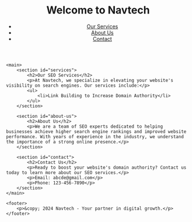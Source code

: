 <!DOCTYPE html>
<html lang="en">
<head>
    <meta charset="UTF-8">
    <meta name="viewport" content="width=device-width, initial-scale=1.0">
    <meta name="description" content="Navtech offers professional SEO services to boost your website's domain authority and improve search engine rankings.">
    <meta name="keywords" content="SEO services, increase domain authority, search engine optimization, Navtech">
    <title>Professional SEO Services | Navtech</title>
</head>
<body>
    <header>
        <h1>Welcome to Navtech</h1>
        <nav>
            <ul>
                <li><a href="#services">Our Services</a></li>
                <li><a href="#about-us">About Us</a></li>
                <li><a href="#contact">Contact</a></li>
            </ul>
        </nav>
    </header>

    <main>
        <section id="services">
            <h2>Our SEO Services</h2>
            <p>At Navtech, we specialize in elevating your website's visibility on search engines. Our services include:</p>
            <ul>
                <li>Link Building to Increase Domain Authority</li>
            </ul>
        </section>

        <section id="about-us">
            <h2>About Us</h2>
            <p>We are a team of SEO experts dedicated to helping businesses achieve higher search engine rankings and improved website performance. With years of experience in the industry, we understand the importance of a strong online presence.</p>
        </section>

        <section id="contact">
            <h2>Contact Us</h2>
            <p>Ready to boost your website's domain authority? Contact us today to learn more about our SEO services.</p>
            <p>Email: abcde@gmail.com</p>
            <p>Phone: 123-456-7890</p>
        </section>
    </main>

    <footer>
        <p>&copy; 2024 Navtech - Your partner in digital growth.</p>
    </footer>
<a href="businessdistrict1.weebly.com"> </a>
<a href="businessdistrict2.weebly.com"> </a>
<a href="businessdistrict3.weebly.com"> </a>
<a href="businessdistrict4.weebly.com"> </a>
<a href="businessdistrict5.weebly.com"> </a>
<a href="businessdistrict6.weebly.com"> </a>
<a href="businessdistrict7.weebly.com"> </a>
<a href="businessdistrict8.weebly.com"> </a>
<a href="businessdistrict9.weebly.com"> </a>
<a href="businessdistrict10.weebly.com"> </a>
<a href="https://kennisinbedrijf26.weebly.com/"> </a>
<a href="https://kennisinbedrijf27.weebly.com/"> </a>
<a href="https://kennisinbedrijf28.weebly.com/"> </a>
<a href="https://kennisinbedrijf29.weebly.com/"> </a>
<a href="https://kennisinbedrijf30.weebly.com/"> </a>
<a href="https://kennisinbedrijf31.weebly.com/"> </a>
<a href="https://kennisinbedrijf32.weebly.com/"> </a>
<a href="https://kennisinbedrijf33.weebly.com/"> </a>
<a href="https://kennisinbedrijf34.weebly.com/"> </a>
<a href="https://kennisinbedrijf35.weebly.com/"> </a>
<a href="mooidenemarken11.weebly.com"> </a>
<a href="mooidenemarken12.weebly.com"> </a>
<a href="mooidenemarken13.weebly.com"> </a>
<a href="mooidenemarken14.weebly.com"> </a>
<a href="mooidenemarken15.weebly.com"> </a>
<a href="mooidenemarken16.weebly.com"> </a>
<a href="mooidenemarken17.weebly.com"> </a>
<a href="mooidenemarken18.weebly.com"> </a>
<a href="mooidenemarken19.weebly.com"> </a>
<a href="mooidenemarken20.weebly.com"> </a>
<a href="businessdistrict11.weebly.com"> </a>
<a href="businessdistrict12.weebly.com"> </a>
<a href="businessdistrict13.weebly.com"> </a>
<a href="businessdistrict14.weebly.com"> </a>
<a href="businessdistrict15.weebly.com"> </a>
<a href="businessdistrict16.weebly.com"> </a>
<a href="businessdistrict17.weebly.com"> </a>
<a href="businessdistrict18.weebly.com"> </a>
<a href="businessdistrict19.weebly.com"> </a>
<a href="businessdistrict20.weebly.com"> </a>
<a href="kennisinbedrijf1.weebly.com"> </a>
<a href="kennisinbedrijf2.weebly.com"> </a>
<a href="kennisinbedrijf3.weebly.com"> </a>
<a href="kennisinbedrijf4.weebly.com"> </a>
<a href="kennisinbedrijf5.weebly.com"> </a>
<a href="kennisinbedrijf6.weebly.com"> </a>
<a href="kennisinbedrijf7.weebly.com"> </a>
<a href="kennisinbedrijf8.weebly.com"> </a>
<a href="kennisinbedrijf9.weebly.com"> </a>
<a href="kennisinbedrijf10.weebly.com"> </a>
<a href="https://mooidenemarken21.weebly.com/"> </a>
<a href="https://mooidenemarken22.weebly.com/"> </a>
<a href="https://mooidenemarken23.weebly.com/"> </a>
<a href="https://mooidenemarken24.weebly.com/"> </a>
<a href="https://mooidenemarken25.weebly.com/"> </a>
<a href="https://mooidenemarken26.weebly.com/"> </a>
<a href="https://mooidenemarken27.weebly.com/"> </a>
<a href="https://mooidenemarken28.weebly.com/"> </a>
<a href="https://mooidenemarken29.weebly.com/"> </a>
<a href="https://mooidenemarken30.weebly.com/"> </a>
<a href="https://businessdistrict21.weebly.com/"> </a>
<a href="https://businessdistrict22.weebly.com/"> </a>
<a href="https://businessdistrict23.weebly.com/"> </a>
<a href="https://businessdistrict24.weebly.com/"> </a>
<a href="https://businessdistrict25.weebly.com/"> </a>
<a href="https://businessdistrict26.weebly.com/"> </a>
<a href="https://businessdistrict27.weebly.com/"> </a>
<a href="https://businessdistrict28.weebly.com/"> </a>
<a href="https://businessdistrict29.weebly.com/"> </a>
<a href="https://businessdistrict30.weebly.com/"> </a>
<a href="kennisinbedrijf11.weebly.com"> </a>
<a href="kennisinbedrijf12.weebly.com"> </a>
<a href="kennisinbedrijf13.weebly.com"> </a>
<a href="kennisinbedrijf114.weebly.com"> </a>
<a href="kennisinbedrijf15.weebly.com"> </a>
<a href="kennisinbedrijf16.weebly.com"> </a>
<a href="kennisinbedrijf17.weebly.com"> </a>
<a href="kennisinbedrijf18.weebly.com"> </a>
<a href="kennisinbedrijf19.weebly.com"> </a>
<a href="kennisinbedrijf20.weebly.com"> </a>
<a href="https://mooidenemarken31.weebly.com/"> </a>
<a href="https://mooidenemarken32.weebly.com/"> </a>
<a href="https://mooidenemarken33.weebly.com/"> </a>
<a href="https://mooidenemarken34.weebly.com/"> </a>
<a href="https://mooidenemarken35.weebly.com/"> </a>
<a href="https://businessdistrict31.weebly.com/"> </a>
<a href="https://businessdistrict32.weebly.com/"> </a>
<a href="https://businessdistrict33.weebly.com/"> </a>
<a href="https://businessdistrict34.weebly.com/"> </a>
<a href="https://businessdistrict35.weebly.com/"> </a>
<a href="https://kennisinbedrijf21.weebly.com/"> </a>
<a href="https://kennisinbedrijf22.weebly.com/"> </a>
<a href="https://kennisinbedrijf23.weebly.com/"> </a>
<a href="https://kennisinbedrijf24.weebly.com/"> </a>
<a href="https://kennisinbedrijf25.weebly.com/"> </a>
<a href="mooidenemarken1.weebly.com"> </a>
<a href="mooidenemarken2.weebly.com"> </a>
<a href="mooidenemarken3.weebly.com"> </a>
<a href="mooidenemarken4.weebly.com"> </a>
<a href="mooidenemarken5.weebly.com"> </a>
<a href="mooidenemarken6.weebly.com"> </a>
<a href="mooidenemarken7.weebly.com"> </a>
<a href="mooidenemarken8.weebly.com"> </a>
<a href="mooidenemarken9.weebly.com"> </a>
<a href="mooidenemarken10.weebly.com"> </a>
</body>
</html>
